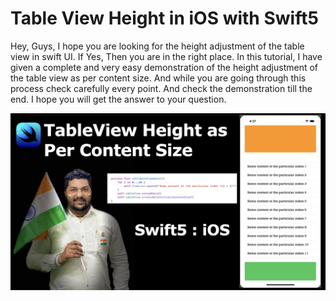 # Table View Height in iOS with Swift5
Hey, Guys, I hope you are looking for the height adjustment of the table view in swift UI. If Yes, Then you are in the right place. In this tutorial, I have given a complete and very easy demonstration of the height adjustment of the table view as per content size. And while you are going through this process check carefully every point. And check the demonstration till the end. I hope you will get the answer to your question. 


![alt text](https://github.com/pushpendra996/table-view-height-ios/blob/main/TableView.jpeg?raw=true)
